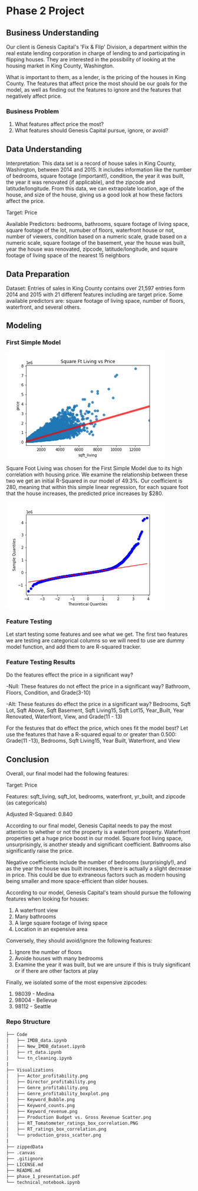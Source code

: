 # Phase 2 Project

## Business Understanding

Our client is Genesis Capital's 'Fix & Flip' Division, a department within the real estate lending corporation in charge of lending to and participating in flipping houses. They are interested in the possibility of looking at the housing market in King County, Washington.

What is important to them, as a lender, is the pricing of the houses in King County. The features that affect price the most should be our goals for the model, as well as finding out the features to ignore and the features that negatively affect price.


### Business Problem
1. What features affect price the most?
2. What features should Genesis Capital pursue, ignore, or avoid?


## Data Understanding

Interpretation:
This data set is a record of house sales in King County, Washington, between 2014 and 2015. It includes information like the number of bedrooms, square footage (important!), condition, the year it was built, the year it was renovated (if applicable), and the zipcode and latitude/longitude. From this data, we can extrapolate location, age of the house, and size of the house, giving us a good look at how these factors affect the price.

Target: Price

Available Predictors: bedrooms, bathrooms, square footage of living space, square footage of the lot, numuber of floors, waterfront house or not, number of viewers, condition based on a numeric scale, grade based on a numeric scale, square footage of the basement, year the house was built, year the house was renovated, zipcode, latitude/longitude, and square footage of living space of the nearest 15 neighbors

## Data Preparation

Dataset: Entries of sales in King County contains over 21,597 entries form 2014 and 2015 with 21 different features including are target price. 
Some available predictors are: square footage of living space, number of floors, waterfront, and several others.

## Modeling

### First Simple Model

![](images/fsm_corr.png)

Square Foot Living was chosen for the First Simple Model due to its high correlation with housing price. 
We examine the relationship between these two we get an initial R-Squared in our model of 49.3%. 
Our coefficient is 280, meaning that within this simple linear regression, for each square foot that the house increases, the predicted price increases by $280.

![](images/fsm_resid.png)

### Feature Testing
Let start testing some features and see what we get. The first two features we are testing are categorical columns so we will need to use are dummy model function, and add them to are R-squared tracker.

### Feature Testing Results

Do the features effect the price in a significant way?

-Null: These features do not effect the price in a significant way?
Bathroom, Floors, Condition, and Grade(3-10)

-Alt: These features do effect the price in a significant way?
Bedrooms, Sqft Lot, Sqft Above, Sqft Basement, Sqft Living15, Sqft Lot15, Year_Built, Year Renovated, Waterfront, View, and Grade(11 - 13)

For the festures that do effect the price, which ones fit the model best?
Let use the features that have a R-squared equal to or greater than 0.500: Grade(11 -13), Bedrooms, Sqft Living15, Year Built, Waterfront, and View

## Conclusion

Overall, our final model had the following features:

Target: Price

Features: sqft_living, sqft_lot, bedrooms, waterfront, yr_built, and zipcode (as categoricals)

Adjusted R-Squared: 0.840

According to our final model, Genesis Capital needs to pay the most attention to whether or not the property is a waterfront property. Waterfront properties get a huge price boost in our model. Square foot living space, unsurprisingly, is another steady and significant coefficient. Bathrooms also significantly raise the price.

Negative coefficients include the number of bedrooms (surprisingly!), and as the year the house was built increases, there is actually a slight decrease in price. This could be due to extraneous factors such as modern housing being smaller and more space-efficient than older houses.

According to our model, Genesis Capital's team should pursue the following features when looking for houses:

1. A waterfront view
2. Many bathrooms
3. A large square footage of living space
4. Location in an expensive area

Conversely, they should avoid/ignore the following features: 

1. Ignore the number of floors
2. Avoide houses with many bedrooms
3. Examine the year it was built, but we are unsure if this is truly significant or if there are other factors at play

Finally, we isolated some of the most expensive zipcodes:

1. 98039 - Medina
2. 98004 - Bellevue
3. 98112 - Seattle

### Repo Structure
```
├── Code
│   ├── IMDB_data.ipynb
│   ├── New_IMDB_dataset.ipynb
│   ├── rt_data.ipynb
│   └── tn_cleaning.ipynb
|
├── Visualizations
│   ├── Actor_profitability.png
│   ├── Director_profitability.png
│   ├── Genre_profitability.png
│   ├── Genre_profitability_boxplot.png
│   ├── Keyword_Bubble.png
│   ├── Keyword_counts.png
│   ├── Keyword_revenue.png
│   ├── Production Budget vs. Gross Revenue Scatter.png
│   ├── RT_Tomatometer_ratings_box_correlation.PNG
│   ├── RT_ratings_box_correlation.png
│   └── production_gross_scatter.png
|
├── zippedData
├── .canvas
├── .gitignore
├── LICENSE.md
├── README.md
├── phase_1_presentation.pdf
└── technical_notebook.ipynb
```
